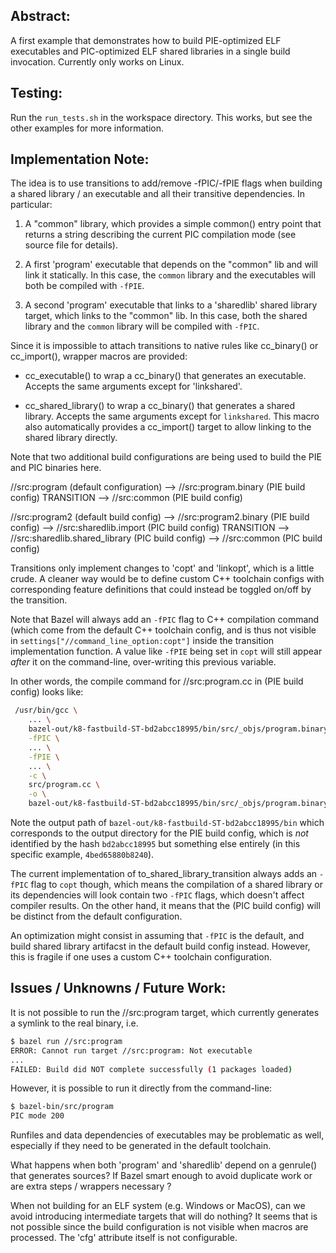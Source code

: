 Abstract:
---------

A first example that demonstrates how to build PIE-optimized ELF executables
and PIC-optimized ELF shared libraries in a single build invocation.
Currently only works on Linux.

Testing:
------

Run the `run_tests.sh` in the workspace directory. This works, but see the
other examples for more information.

Implementation Note:
--------------------

The idea is to use transitions to add/remove -fPIC/-fPIE flags when building
a shared library / an executable and all their transitive dependencies. In
particular:

1) A "common" library, which provides a simple common() entry point that
   returns a string describing the current PIC compilation mode (see source
   file for details).

2) A first 'program' executable that depends on the "common" lib and will
   link it statically. In this case, the `common` library and the executables
   will both be compiled with `-fPIE`.

3) A second 'program' executable that links to a 'sharedlib' shared library
   target, which links to the "common" lib. In this case, both the shared
   library and the `common` library will be compiled with `-fPIC`.

Since it is impossible to attach transitions to native rules like cc_binary()
or cc_import(), wrapper macros are provided:

- cc_executable() to wrap a cc_binary() that generates an executable. Accepts
  the same arguments except for 'linkshared'.

- cc_shared_library() to wrap a cc_binary() that generates a shared library.
  Accepts the same arguments except for `linkshared`. This macro also
  automatically provides a cc_import() target to allow linking to the shared
  library directly.

Note that two additional build configurations are being used to build the
PIE and PIC binaries here.

  //src:program   (default configuration)
    --> //src:program.binary  (PIE build config)     TRANSITION
      --> //src:common  (PIE build config)

  //src:program2   (default build config)
    --> //src:program2.binary   (PIE build config)
      --> //src:sharedlib.import  (PIC build config)   TRANSITION
        --> //src:sharedlib.shared_library  (PIC build config)
          --> //src:common  (PIC build config)

Transitions only implement changes to 'copt' and 'linkopt', which is a little
crude. A cleaner way would be to define custom C++ toolchain configs with
corresponding feature definitions that could instead be toggled on/off by
the transition.

Note that Bazel will always add an `-fPIC` flag to C++ compilation command
(which come from the default C++ toolchain config, and is thus not visible in
`settings["//command_line_option:copt"]` inside the transition implementation
function. A value like `-fPIE` being set in `copt` will still appear _after_ it
on the command-line, over-writing this previous variable.

In other words, the compile command for //src:program.cc in (PIE build config)
looks like:

```sh
 /usr/bin/gcc \
    ... \
    bazel-out/k8-fastbuild-ST-bd2abcc18995/bin/src/_objs/program.binary/program.pic.d \
    -fPIC \
    ... \
    -fPIE \
    ... \
    -c \
    src/program.cc \
    -o \
    bazel-out/k8-fastbuild-ST-bd2abcc18995/bin/src/_objs/program.binary/program.pic.o
```

Note the output path of `bazel-out/k8-fastbuild-ST-bd2abcc18995/bin` which
corresponds to the output directory for the PIE build config, which is _not_
identified by the hash `bd2abcc18995` but something else entirely (in this
specific example, `4bed65880b8240`).

The current implementation of to_shared_library_transition always adds an
`-fPIC` flag to `copt` though, which means the compilation of a shared library
or its dependencies will look contain two `-fPIC` flags, which doesn't affect
compiler results. On the other hand, it means that the (PIC build config)
will be distinct from the default configuration.

An optimization might consist in assuming that `-fPIC` is the default, and
build shared library artifacst in the default build config instead. However,
this is fragile if one uses a custom C++ toolchain configuration.

Issues / Unknowns / Future Work:
--------------------------------

It is not possible to run the //src:program target, which currently generates
a symlink to the real binary, i.e.

```sh
$ bazel run //src:program
ERROR: Cannot run target //src:program: Not executable
...
FAILED: Build did NOT complete successfully (1 packages loaded)
```

However, it is possible to run it directly from the command-line:

```sh
$ bazel-bin/src/program
PIC mode 200
```

Runfiles and data dependencies of executables may be problematic as well,
especially if they need to be generated in the default toolchain.

What happens when both 'program' and 'sharedlib' depend on a genrule()
that generates sources? If Bazel smart enough to avoid duplicate work or
are extra steps / wrappers necessary ?

When not building for an ELF system (e.g. Windows or MacOS), can we avoid
introducing intermediate targets that will do nothing? It seems that is not
possible since the build configuration is not visible when macros are
processed. The 'cfg' attribute itself is not configurable.
